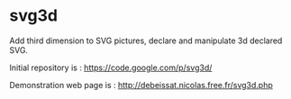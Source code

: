 svg3d
=====

Add third dimension to SVG pictures, declare and manipulate 3d declared SVG.

Initial repository is : https://code.google.com/p/svg3d/

Demonstration web page is : http://debeissat.nicolas.free.fr/svg3d.php



